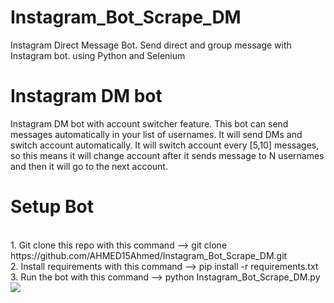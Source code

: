 # Instagram_Bot_Scrape_DM
Instagram Direct Message Bot. Send direct and group message with Instagram bot. using Python and  Selenium
# Instagram DM bot
Instagram DM bot with account switcher feature. This bot can send messages automatically in your list of usernames. It will send DMs and switch account automatically. It will switch account every [5,10] messages, so this means it will change account after it sends message to N usernames and then it will go to the next account.
# Setup  Bot 

<br>
1. Git clone this repo with this command --> git clone https://github.com/AHMED15Ahmed/Instagram_Bot_Scrape_DM.git<br>
2. Install requirements with this command --> pip install -r requirements.txt<br>
3. Run the bot with this command --> python Instagram_Bot_Scrape_DM.py<br>

<div>
<img src="https://user-images.githubusercontent.com/89183400/204104005-e29fa233-ad9e-4398-9af9-cf8b10e07a35.png" with="300"
</div>
